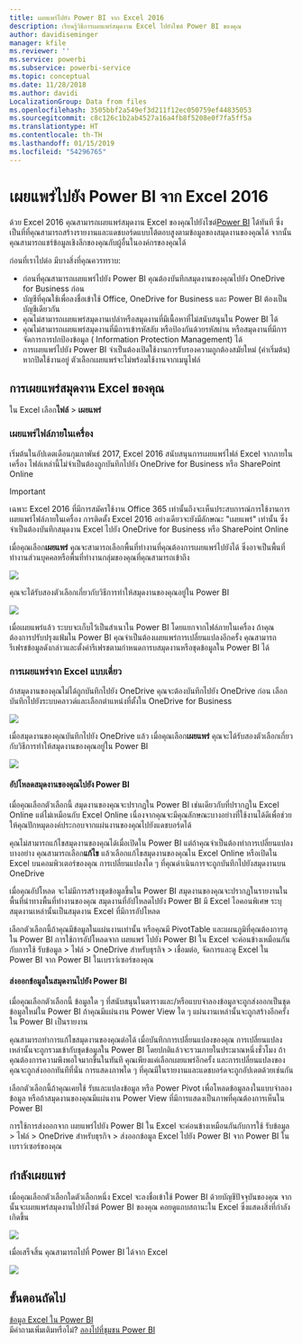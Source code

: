 ```yaml
---
title: เผยแพร่ไปยัง Power BI จาก Excel 2016
description: เรียนรู้วิธีการเผยแพร่สมุดงาน Excel ไปยังไซต์ Power BI ของคุณ
author: davidiseminger
manager: kfile
ms.reviewer: ''
ms.service: powerbi
ms.subservice: powerbi-service
ms.topic: conceptual
ms.date: 11/28/2018
ms.author: davidi
LocalizationGroup: Data from files
ms.openlocfilehash: 3505bbf2a549ef3d211f12ec050759ef44835053
ms.sourcegitcommit: c8c126c1b2ab4527a16a4fb8f5208e0f7fa5ff5a
ms.translationtype: HT
ms.contentlocale: th-TH
ms.lasthandoff: 01/15/2019
ms.locfileid: "54296765"
---
```

# <a name="publish-to-power-bi-from-excel-2016"></a>เผยแพร่ไปยัง Power BI จาก Excel 2016
ด้วย Excel 2016 คุณสามารถเผยแพร่สมุดงาน Excel ของคุณไปยังไซต์[Power BI](https://powerbi.microsoft.com) ได้ทันที ซึ่งเป็นที่ที่คุณสามารถสร้างรายงานและแดชบอร์ดแบบโต้ตอบสูงตามข้อมูลของสมุดงานของคุณได้ จากนั้นคุณสามารถแชร์ข้อมูลเชิงลึกของคุณกับผู้อื่นในองค์กรของคุณได้

ก่อนที่เราไปต่อ มีบางสิ่งที่คุณควรทราบ:

* ก่อนที่คุณสามารถเผยแพร่ไปยัง Power BI คุณต้องบันทึกสมุดงานของคุณไปยัง OneDrive for Business ก่อน
* บัญชีที่คุณใช้เพื่อลงชื่อเข้าใช้ Office, OneDrive for Business และ Power BI ต้องเป็นบัญชีเดียวกัน
* คุณไม่สามารถเผยแพร่สมุดงานเปล่าหรือสมุดงานที่มีเนื้อหาที่ไม่สนับสนุนใน Power BI ได้
* คุณไม่สามารถเผยแพร่สมุดงานที่มีการเข้ารหัสลับ หรือป้องกันด้วยรหัสผ่าน หรือสมุดงานที่มีการจัดการการปกป้องข้อมูล ( Information Protection Management) ได้
* การเผยแพร่ไปยัง Power BI จำเป็นต้องเปิดใช้งานการรับรองความถูกต้องสมัยใหม่ (ค่าเริ่มต้น) หากปิดใช้งานอยู่ ตัวเลือกเผยแพร่จะไม่พร้อมใช้งานจากเมนูไฟล์

## <a name="to-publish-your-excel-workbook"></a>การเผยแพร่สมุดงาน Excel ของคุณ
ใน Excel เลือก**ไฟล์** > **เผยแพร่**

### <a name="local-file-publishing"></a>เผยแพร่ไฟล์ภายในเครื่อง
เริ่มต้นในอัปเดตเดือนกุมภาพันธ์ 2017, Excel 2016 สนับสนุนการเผยแพร่ไฟล์ Excel จากภายในเครื่อง ไฟล์เหล่านี้ไม่จำเป็นต้องถูกบันทึกไปยัง OneDrive for Business หรือ SharePoint Online

> [!IMPORTANT]
> เฉพาะ Excel 2016 ที่มีการสมัครใช้งาน Office 365 เท่านั้นถึงจะเห็นประสบการณ์การใช้งานการเผยแพร่ไฟล์ภายในเครื่อง การติดตั้ง Excel 2016 อย่างเดียวจะยังมีลักษณะ "เผยแพร่" เท่านั้น ซึ่งจำเป็นต้องบันทึกสมุดงาน Excel ไปยัง OneDrive for Business หรือ SharePoint Online
> 
> 

เมื่อคุณเลือก**เผยแพร่** คุณจะสามารถเลือกพื้นที่ทำงานที่คุณต้องการเผยแพร่ไปยังได้ ซึ่งอาจเป็นพื้นที่ทำงานส่วนบุคคลหรือพื้นที่ทำงานกลุ่มของคุณที่คุณสามารถเข้าถึง

![](media/service-publish-from-excel/pbi_choose_workspace.png)

คุณจะได้รับสองตัวเลือกเกี่ยวกับวิธีการทำให้สมุดงานของคุณอยู่ใน Power BI

![](media/service-publish-from-excel/pbi_uploadexport3.png)

เมื่อเผยแพร่แล้ว ระบบจะเก็บไว้เป็นสำเนาใน Power BI โดยแยกจากไฟล์ภายในเครื่อง ถ้าคุณต้องการปรับปรุงแฟ้มใน Power BI คุณจำเป็นต้องเผยแพร่การเปลี่ยนแปลงอีกครั้ง คุณสามารถรีเฟรชข้อมูลดังกล่าวและตั้งค่ารีเฟรชตามกำหนดการบสมุดงานหรือชุดข้อมูลใน Power BI ได้

### <a name="publishing-from-excel-standalone"></a>การเผยแพร่จาก Excel แบบเดี่ยว
ถ้าสมุดงานของคุณไม่ได้ถูกบันทึกไปยัง OneDrive คุณจะต้องบันทึกไปยัง OneDrive ก่อน เลือกบันทึกไปยังระบบคลาวด์และเลือกตำแหน่งที่ตั้งใน OneDrive for Business

![](media/service-publish-from-excel/pbi_savetoonedrive2.png)

เมื่อสมุดงานของคุณบันทึกไปยัง OneDrive แล้ว เมื่อคุณเลือก**เผยแพร่** คุณจะได้รับสองตัวเลือกเกี่ยวกับวิธีการทำให้สมุดงานของคุณอยู่ใน Power BI

![](media/service-publish-from-excel/pbi_uploadexport2.png)

#### <a name="upload-your-workbook-to-power-bi"></a>อัปโหลดสมุดงานของคุณไปยัง Power BI
เมื่อคุณเลือกตัวเลือกนี้ สมุดงานของคุณจะปรากฏใน Power BI เช่นเดียวกับที่ปรากฏใน Excel Online แต่ไม่เหมือนกับ Excel Online เนื่องจากคุณจะมีคุณลักษณะบางอย่างที่ใช้งานได้ดีเพื่อช่วยให้คุณปักหมุดองค์ประกอบจากแผ่นงานของคุณไปยังแดชบอร์ดได้

คุณไม่สามารถแก้ไขสมุดงานของคุณได้เมื่อเปิดใน Power BI แต่ถ้าคุณจำเป็นต้องทำการเปลี่ยนแปลงบางอย่าง คุณสามารถเลือก**แก้ไข** แล้วเลือกแก้ไขสมุดงานของคุณใน Excel Online หรือเปิดใน Excel บนคอมพิวเตอร์ของคุณ การเปลี่ยนแปลงใด ๆ ที่คุณดำเนินการจะถูกบันทึกไปยังสมุดงานบน OneDrive

เมื่อคุณอัปโหลด จะไม่มีการสร้างชุดข้อมูลขึ้นใน Power BI สมุดงานของคุณจะปรากฏในรายงานในพื้นที่นำทางพื้นที่ทำงานของคุณ สมุดงานที่อัปโหลดไปยัง Power BI มี Excel ไอคอนพิเศษ ระบุสมุดงานเหล่านั้นเป็นสมุดงาน Excel ที่มีการอัปโหลด

เลือกตัวเลือกนี้ถ้าคุณมีข้อมูลในแผ่นงานเท่านั้น หรือคุณมี PivotTable และแผนภูมิที่คุณต้องการดูใน Power BI
การใช้การอัปโหลดจาก เผยแพร่ ไปยัง Power BI ใน Excel จะค่อนข้างเหมือนกันกับการใช้ รับข้อมูล > ไฟล์ > OneDrive สำหรับธุรกิจ > เชื่อมต่อ, จัดการและดู Excel ใน Power BI จาก Power BI ในเบราว์เซอร์ของคุณ

#### <a name="export-workbook-data-to-power-bi"></a>ส่งออกข้อมูลในสมุดงานไปยัง Power BI
เมื่อคุณเลือกตัวเลือกนี้ ข้อมูลใด ๆ ที่สนับสนุนในตารางและ/หรือแบบจำลองข้อมูลจะถูกส่งออกเป็นชุดข้อมูลใหม่ใน Power BI ถ้าคุณมีแผ่นงาน Power View ใด ๆ แผ่นงานเหล่านั้นจะถูกสร้างอีกครั้งใน Power BI เป็นรายงาน

คุณสามารถทำการแก้ไขสมุดงานของคุณต่อได้ เมื่อบันทึกการเปลี่ยนแปลงของคุณ การเปลี่ยนแปลงเหล่านั้นจะถูกรวมเข้ากับชุดข้อมูลใน Power BI โดยปกติแล้วจะรวมภายในประมาณหนึ่งชั่วโมง ถ้าคุณต้องการความพึงพอใจมากขึ้นในทันที คุณเพียงแค่เลือกเผยแพร่อีกครั้ง และการเปลี่ยนแปลงของคุณจะถูกส่งออกทันทีที่นั่น การแสดงภาพใด ๆ ที่คุณมีในรายงานและแดชบอร์ดจะถูกอัปเดตด้วยเช่นกัน

เลือกตัวเลือกนี้ถ้าคุณเคยใช้ รับและแปลงข้อมูล หรือ Power Pivot เพื่อโหลดข้อมูลลงในแบบจำลองข้อมูล หรือถ้าสมุดงานของคุณมีแผ่นงาน Power View ที่มีการแสดงเป็นภาพที่คุณต้องการเห็นใน Power BI

การใช้การส่งออกจาก เผยแพร่ไปยัง Power BI ใน Excel จะค่อนข้างเหมือนกันกับการใช้ รับข้อมูล > ไฟล์ > OneDrive สำหรับธุรกิจ > ส่งออกข้อมูล Excel ไปยัง Power BI จาก Power BI ในเบราว์เซอร์ของคุณ

## <a name="publishing"></a>กำลังเผยแพร่
เมื่อคุณเลือกตัวเลือกใดตัวเลือกหนึ่ง Excel จะลงชื่อเข้าใช้ Power BI ด้วยบัญชีปัจจุบันของคุณ จากนั้นจะเผยแพร่สมุดงานไปยังไซต์ Power BI ของคุณ คอยดูแถบสถานะใน Excel ซึ่งแสดงสิ่งที่กำลังเกิดขึ้น

![](media/service-publish-from-excel/pbi_publishingstatus.png)

เมื่อเสร็จสิ้น คุณสามารถไปที่ Power BI ได้จาก Excel

![](media/service-publish-from-excel/pbi_gotopbi.png)

## <a name="next-steps"></a>ขั้นตอนถัดไป
[ข้อมูล Excel ใน Power BI](service-excel-workbook-files.md)  
มีคำถามเพิ่มเติมหรือไม่? [ลองไปที่ชุมชน Power BI](http://community.powerbi.com/)

